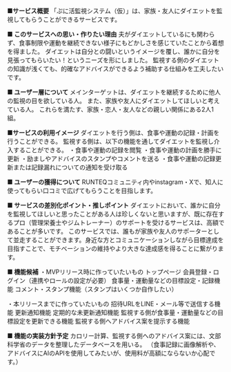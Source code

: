 **■サービス概要**
「ぷに活監視システム（仮）」は、家族・友人にダイエットを監視してもらうことができるサービスです。

**■ このサービスへの思い・作りたい理由**
夫がダイエットしているにも関わらず、食事制限や運動を継続できない様子にもどかしさを感じていたことから着想を得ました。
ダイエットは自分との闘いというイメージを覆し、誰かに自分を見張ってもらいたい！というニーズを形にしました。
監視する側のダイエットの知識が浅くても、的確なアドバイスができるよう補助する仕組みを工夫したいです。

**■ ユーザー層について**
メインターゲットは、ダイエットを継続するために他人の監視の目を欲している人。
また、家族や友人にダイエットしてほしいと考えている人。
これらを満たす、家族・恋人・友人などの親しい関係にある2人1組。

**■サービスの利用イメージ**
ダイエットを行う側は、食事や運動の記録・計画を行うことができる。
監視する側は、以下の機能を通してダイエットを監視し介入することができる。
・食事や運動の記録を閲覧
・食事や運動の計画を勝手に更新
・励ましやアドバイスのスタンプやコメントを送る
・食事や運動の記録更新または記録漏れについての通知を受け取る

**■ ユーザーの獲得について**
RUNTEQコミュニティ内やinstagram・Xで、知人に使ってもらい口コミで広げてもらうことを目指します。

**■ サービスの差別化ポイント・推しポイント**
ダイエットにおいて、誰かに自分を監視してほしいと思ったことがある人は珍しくないと思いますが、既に存在するプロ（管理栄養士やジムトレーナー）のサポートを受けるサービスは、高額であることが多いです。
このサービスでは、誰もが家族や友人のサポーターとして並走することができます。身近な方とコミュニケーションしながら目標達成を目指すことで、モチベーションの維持やより大きな達成感を得ることに繋がります。

**■ 機能候補**
・MVPリリース時に作っていたいもの
  トップページ
  会員登録・ログイン（連携やロールの設定が必要）
  食事量・運動量などの目標設定・記録機能
  コメント・スタンプ機能（スタンプはいくつか自作したい）

・本リリースまでに作っていたいもの
  招待URLをLINE・メール等で送信する機能
  更新通知機能
  定期的な未更新通知機能
  監視する側が食事量・運動量などの目標設定を更新できる機能
  監視する側へアドバイス案を提示する機能

**■ 機能の実装方針予定**
カロリー計算、監視する側へのアドバイス案には、文部科学省のデータを整理したデータベースを用いる。
（食事記録に画像解析や、アドバイスにAIのAPIを使用してみたいが、使用料が高額にならないか心配です。）
